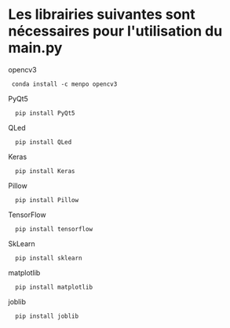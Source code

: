 # Les librairies suivantes sont nécessaires pour l'utilisation du main.py

opencv3

```shell
 conda install -c menpo opencv3
```

PyQt5

```shell
  pip install PyQt5
```

QLed

```shell
  pip install QLed
```

Keras

```shell
  pip install Keras
```

Pillow

```shell
  pip install Pillow
```

TensorFlow

```shell
  pip install tensorflow
```

SkLearn

```shell
  pip install sklearn
```

matplotlib

```shell
  pip install matplotlib
```

joblib

```shell
  pip install joblib
```
